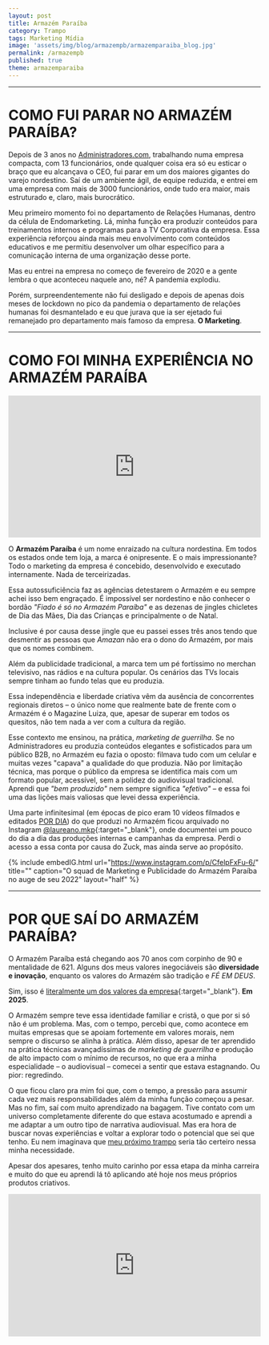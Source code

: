 ```yaml
---
layout: post
title: Armazém Paraíba
category: Trampo
tags: Marketing Mídia
image: 'assets/img/blog/armazempb/armazemparaiba_blog.jpg'
permalink: /armazempb
published: true
theme: armazemparaiba
---
```

---


# COMO FUI PARAR NO ARMAZÉM PARAÍBA?  

Depois de 3 anos no [Administradores.com](/PortalAdministradores), trabalhando numa empresa compacta, com 13 funcionários, onde qualquer coisa era só eu esticar o braço que eu alcançava o CEO, fui parar em um dos maiores gigantes do varejo nordestino. Saí de um ambiente ágil, de equipe reduzida, e entrei em uma empresa com mais de 3000 funcionários, onde tudo era maior, mais estruturado e, claro, mais burocrático.  

Meu primeiro momento foi no departamento de Relações Humanas, dentro da célula de Endomarketing. Lá, minha função era produzir conteúdos para treinamentos internos e programas para a TV Corporativa da empresa. Essa experiência reforçou ainda mais meu envolvimento com conteúdos educativos e me permitiu desenvolver um olhar específico para a comunicação interna de uma organização desse porte.  

Mas eu entrei na empresa no começo de fevereiro de 2020 e a gente lembra o que aconteceu naquele ano, né? A pandemia explodiu.  

Porém, surpreendentemente não fui desligado e depois de apenas dois meses de lockdown no pico da pandemia o departamento de relações humanas foi desmantelado e eu que jurava que ia ser ejetado fui remanejado pro departamento mais famoso da empresa. **O Marketing**.

---

# COMO FOI MINHA EXPERIÊNCIA NO ARMAZÉM PARAÍBA  

<div style="position: relative; padding-bottom: 56.25%; height: 0; overflow: hidden; max-width: 100%; height: auto;">
    <iframe title="vimeo-player" src="https://player.vimeo.com/video/449076783?h=e69099a32a" style="position: absolute; top: 0; left: 0; width: 100%; height: 100%;" frameborder="0" allowfullscreen></iframe>
</div>

O **Armazém Paraíba** é um nome enraizado na cultura nordestina. Em todos os estados onde tem loja, a marca é onipresente. E o mais impressionante? Todo o marketing da empresa é concebido, desenvolvido e executado internamente. Nada de terceirizadas.  

Essa autossuficiência faz as agências detestarem o Armazém e eu sempre achei isso bem engraçado. É impossível ser nordestino e não conhecer o bordão *"Fiado é só no Armazém Paraíba"* e as dezenas de jingles chicletes de Dia das Mães, Dia das Crianças e principalmente o de Natal.  

Inclusive é por causa desse jingle que eu passei esses três anos tendo que desmentir as pessoas que *Amazan* não era o dono do Armazém, por mais que os nomes combinem.  

Além da publicidade tradicional, a marca tem um pé fortíssimo no merchan televisivo, nas rádios e na cultura popular. Os cenários das TVs locais sempre tinham ao fundo telas que eu produzia.  

Essa independência e liberdade criativa vêm da ausência de concorrentes regionais diretos – o único nome que realmente bate de frente com o Armazém é o Magazine Luiza, que, apesar de superar em todos os quesitos, não tem nada a ver com a cultura da região.  

Esse contexto me ensinou, na prática, *marketing de guerrilha*. Se no Administradores eu produzia conteúdos elegantes e sofisticados para um público B2B, no Armazém eu fazia o oposto: filmava tudo com um celular e muitas vezes "capava" a qualidade do que produzia. Não por limitação técnica, mas porque o público da empresa se identifica mais com um formato popular, acessível, sem a polidez do audiovisual tradicional. Aprendi que *"bem produzido"* nem sempre significa *"efetivo"* – e essa foi uma das lições mais valiosas que levei dessa experiência.  

Uma parte infinitesimal (em épocas de pico eram 10 vídeos filmados e editados <u>POR DIA</u>) do que produzi no Armazém ficou arquivado no Instagram [@laureano.mkp](https://www.instagram.com/laureano.mkp){:target="_blank"}, onde documentei um pouco do dia a dia das produções internas e campanhas da empresa. Perdi o acesso a essa conta por causa do Zuck, mas ainda serve ao propósito.

{% include embedIG.html
    url="https://www.instagram.com/p/CfelpFxFu-6/"
    title=""
    caption="O squad de Marketing e Publicidade do Armazém Paraíba no auge de seu 2022"
    layout="half"
%}

---


# POR QUE SAÍ DO ARMAZÉM PARAÍBA?  

O Armazém Paraíba está chegando aos 70 anos com corpinho de 90 e mentalidade de 621. Alguns dos meus valores inegociáveis são **diversidade e inovação**, enquanto os valores do Armazém são tradição e *FÉ EM DEUS*.

Sim, isso é [literalmente um dos valores da empresa](https://www.armazempb.com.br/institucional-nossos-principios){:target="_blank"}. **Em 2025**.  

O Armazém sempre teve essa identidade familiar e cristã, o que por si só não é um problema. Mas, com o tempo, percebi que, como acontece em muitas empresas que se apoiam fortemente em valores morais, nem sempre o discurso se alinha à prática. Além disso, apesar de ter aprendido na prática técnicas avançadíssimas de *marketing de guerrilha* e produção de alto impacto com o mínimo de recursos, no que era a minha especialidade – o audiovisual – comecei a sentir que estava estagnando. Ou pior: regredindo.  

O que ficou claro pra mim foi que, com o tempo, a pressão para assumir cada vez mais responsabilidades além da minha função começou a pesar. Mas no fim, saí com muito aprendizado na bagagem. Tive contato com um universo completamente diferente do que estava acostumado e aprendi a me adaptar a um outro tipo de narrativa audiovisual. Mas era hora de buscar novas experiências e voltar a explorar todo o potencial que sei que tenho. Eu nem imaginava que [meu próximo trampo](/ColoresFilmes) seria tão certeiro nessa minha necessidade.

Apesar dos apesares, tenho muito carinho por essa etapa da minha carreira e muito do que eu aprendi lá tô aplicando até hoje nos meus próprios produtos criativos.

<div style="position: relative; padding-bottom: 56.25%; height: 0; overflow: hidden; max-width: 100%; height: auto;">
    <iframe title="vimeo-player" src="https://player.vimeo.com/video/603925003?h=8747d49ac4" style="position: absolute; top: 0; left: 0; width: 100%; height: 100%;" frameborder="0" allowfullscreen></iframe>
